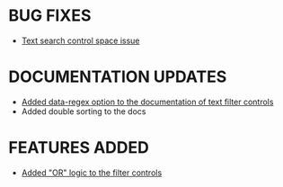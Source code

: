 # BUG FIXES
- [Text search control space issue](https://github.com/1rosehip/jplist-es6/issues/7)

# DOCUMENTATION UPDATES
- [Added data-regex option to the documentation of text filter controls](https://github.com/1rosehip/jplist-es6/issues/5)
- Added double sorting to the docs

# FEATURES ADDED
- [Added "OR" logic to the filter controls](https://github.com/1rosehip/jplist-es6/issues/10)